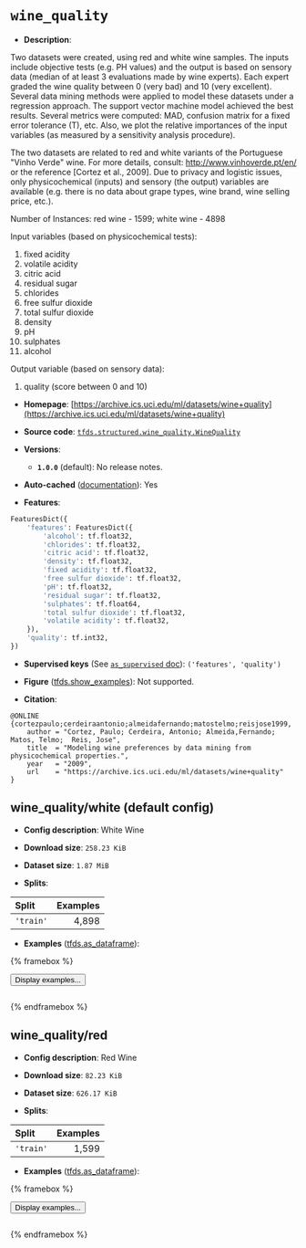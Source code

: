 <div itemscope itemtype="http://schema.org/Dataset">
  <div itemscope itemprop="includedInDataCatalog" itemtype="http://schema.org/DataCatalog">
    <meta itemprop="name" content="TensorFlow Datasets" />
  </div>
  <meta itemprop="name" content="wine_quality" />
  <meta itemprop="description" content="Two datasets were created, using red and white wine samples.&#10;The inputs include objective tests (e.g. PH values) and the output is based on sensory data&#10;(median of at least 3 evaluations made by wine experts).&#10;Each expert graded the wine quality&#10;between 0 (very bad) and 10 (very excellent).&#10;Several data mining methods were applied to model&#10;these datasets under a regression approach. The support vector machine model achieved the&#10;best results. Several metrics were computed: MAD, confusion matrix for a fixed error tolerance (T),&#10;etc. Also, we plot the relative importances of the input variables (as measured by a sensitivity&#10;analysis procedure).&#10;&#10;The two datasets are related to red and white variants of the Portuguese &quot;Vinho Verde&quot; wine.&#10;For more details, consult: http://www.vinhoverde.pt/en/ or the reference [Cortez et al., 2009].&#10;Due to privacy and logistic issues, only physicochemical (inputs) and sensory (the output) variables&#10;are available (e.g. there is no data about grape types, wine brand, wine selling price, etc.).&#10;&#10;Number of Instances: red wine - 1599; white wine - 4898&#10;&#10;Input variables (based on physicochemical tests):&#10;&#10;1. fixed acidity&#10;2. volatile acidity&#10;3. citric acid&#10;4. residual sugar&#10;5. chlorides&#10;6. free sulfur dioxide&#10;7. total sulfur dioxide&#10;8. density&#10;9. pH&#10;10. sulphates&#10;11. alcohol&#10;&#10;Output variable (based on sensory data):&#10;&#10;12. quality (score between 0 and 10)&#10;&#10;To use this dataset:&#10;&#10;```python&#10;import tensorflow_datasets as tfds&#10;&#10;ds = tfds.load(&#x27;wine_quality&#x27;, split=&#x27;train&#x27;)&#10;for ex in ds.take(4):&#10;  print(ex)&#10;```&#10;&#10;See [the guide](https://www.tensorflow.org/datasets/overview) for more&#10;informations on [tensorflow_datasets](https://www.tensorflow.org/datasets).&#10;&#10;" />
  <meta itemprop="url" content="https://www.tensorflow.org/datasets/catalog/wine_quality" />
  <meta itemprop="sameAs" content="https://archive.ics.uci.edu/ml/datasets/wine+quality" />
  <meta itemprop="citation" content="@ONLINE {cortezpaulo;cerdeiraantonio;almeidafernando;matostelmo;reisjose1999,&#10;    author = &quot;Cortez, Paulo; Cerdeira, Antonio; Almeida,Fernando;  Matos, Telmo;  Reis, Jose&quot;,&#10;    title  = &quot;Modeling wine preferences by data mining from physicochemical properties.&quot;,&#10;    year   = &quot;2009&quot;,&#10;    url    = &quot;https://archive.ics.uci.edu/ml/datasets/wine+quality&quot;&#10;}" />
</div>

# `wine_quality`


*   **Description**:

Two datasets were created, using red and white wine samples. The inputs include
objective tests (e.g. PH values) and the output is based on sensory data (median
of at least 3 evaluations made by wine experts). Each expert graded the wine
quality between 0 (very bad) and 10 (very excellent). Several data mining
methods were applied to model these datasets under a regression approach. The
support vector machine model achieved the best results. Several metrics were
computed: MAD, confusion matrix for a fixed error tolerance (T), etc. Also, we
plot the relative importances of the input variables (as measured by a
sensitivity analysis procedure).

The two datasets are related to red and white variants of the Portuguese "Vinho
Verde" wine. For more details, consult: http://www.vinhoverde.pt/en/ or the
reference [Cortez et al., 2009]. Due to privacy and logistic issues, only
physicochemical (inputs) and sensory (the output) variables are available (e.g.
there is no data about grape types, wine brand, wine selling price, etc.).

Number of Instances: red wine - 1599; white wine - 4898

Input variables (based on physicochemical tests):

1.  fixed acidity
2.  volatile acidity
3.  citric acid
4.  residual sugar
5.  chlorides
6.  free sulfur dioxide
7.  total sulfur dioxide
8.  density
9.  pH
10. sulphates
11. alcohol

Output variable (based on sensory data):

1.  quality (score between 0 and 10)

*   **Homepage**:
    [https://archive.ics.uci.edu/ml/datasets/wine+quality](https://archive.ics.uci.edu/ml/datasets/wine+quality)

*   **Source code**:
    [`tfds.structured.wine_quality.WineQuality`](https://github.com/tensorflow/datasets/tree/master/tensorflow_datasets/structured/wine_quality/wine_quality.py)

*   **Versions**:

    *   **`1.0.0`** (default): No release notes.

*   **Auto-cached**
    ([documentation](https://www.tensorflow.org/datasets/performances#auto-caching)):
    Yes

*   **Features**:

```python
FeaturesDict({
    'features': FeaturesDict({
        'alcohol': tf.float32,
        'chlorides': tf.float32,
        'citric acid': tf.float32,
        'density': tf.float32,
        'fixed acidity': tf.float32,
        'free sulfur dioxide': tf.float32,
        'pH': tf.float32,
        'residual sugar': tf.float32,
        'sulphates': tf.float64,
        'total sulfur dioxide': tf.float32,
        'volatile acidity': tf.float32,
    }),
    'quality': tf.int32,
})
```

*   **Supervised keys** (See
    [`as_supervised` doc](https://www.tensorflow.org/datasets/api_docs/python/tfds/load#args)):
    `('features', 'quality')`

*   **Figure**
    ([tfds.show_examples](https://www.tensorflow.org/datasets/api_docs/python/tfds/visualization/show_examples)):
    Not supported.

*   **Citation**:

```
@ONLINE {cortezpaulo;cerdeiraantonio;almeidafernando;matostelmo;reisjose1999,
    author = "Cortez, Paulo; Cerdeira, Antonio; Almeida,Fernando;  Matos, Telmo;  Reis, Jose",
    title  = "Modeling wine preferences by data mining from physicochemical properties.",
    year   = "2009",
    url    = "https://archive.ics.uci.edu/ml/datasets/wine+quality"
}
```

## wine_quality/white (default config)

*   **Config description**: White Wine

*   **Download size**: `258.23 KiB`

*   **Dataset size**: `1.87 MiB`

*   **Splits**:

Split     | Examples
:-------- | -------:
`'train'` | 4,898

*   **Examples**
    ([tfds.as_dataframe](https://www.tensorflow.org/datasets/api_docs/python/tfds/as_dataframe)):

<!-- mdformat off(HTML should not be auto-formatted) -->

{% framebox %}

<button id="displaydataframe">Display examples...</button>
<div id="dataframecontent" style="overflow-x:auto"></div>
<script src="https://www.gstatic.com/external_hosted/jquery2.min.js"></script>
<script>
var url = "https://storage.googleapis.com/tfds-data/visualization/dataframe/wine_quality-white-1.0.0.html";
$(document).ready(() => {
  $("#displaydataframe").click((event) => {
    // Disable the button after clicking (dataframe loaded only once).
    $("#displaydataframe").prop("disabled", true);

    // Pre-fetch and display the content
    $.get(url, (data) => {
      $("#dataframecontent").html(data);
    }).fail(() => {
      $("#dataframecontent").html(
        'Error loading examples. If the error persist, please open '
        + 'a new issue.'
      );
    });
  });
});
</script>

{% endframebox %}

<!-- mdformat on -->

## wine_quality/red

*   **Config description**: Red Wine

*   **Download size**: `82.23 KiB`

*   **Dataset size**: `626.17 KiB`

*   **Splits**:

Split     | Examples
:-------- | -------:
`'train'` | 1,599

*   **Examples**
    ([tfds.as_dataframe](https://www.tensorflow.org/datasets/api_docs/python/tfds/as_dataframe)):

<!-- mdformat off(HTML should not be auto-formatted) -->

{% framebox %}

<button id="displaydataframe">Display examples...</button>
<div id="dataframecontent" style="overflow-x:auto"></div>
<script src="https://www.gstatic.com/external_hosted/jquery2.min.js"></script>
<script>
var url = "https://storage.googleapis.com/tfds-data/visualization/dataframe/wine_quality-red-1.0.0.html";
$(document).ready(() => {
  $("#displaydataframe").click((event) => {
    // Disable the button after clicking (dataframe loaded only once).
    $("#displaydataframe").prop("disabled", true);

    // Pre-fetch and display the content
    $.get(url, (data) => {
      $("#dataframecontent").html(data);
    }).fail(() => {
      $("#dataframecontent").html(
        'Error loading examples. If the error persist, please open '
        + 'a new issue.'
      );
    });
  });
});
</script>

{% endframebox %}

<!-- mdformat on -->